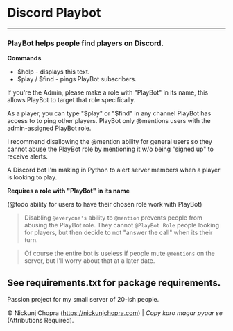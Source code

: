 # Discord Playbot
----
### PlayBot helps people find players on Discord.

**Commands**

- $help - displays this text.
- $play / $find - pings PlayBot subscribers.

If you're the Admin, please make a role with "PlayBot" in its name, this allows PlayBot to target that role specifically.

As a player, you can type "$play" or "$find" in any channel PlayBot has access to to ping other players. PlayBot only @mentions users with the admin-assigned PlayBot role.

I recommend disallowing the @mention ability for general users so they cannot abuse the PlayBot role by mentioning it w/o being "signed up" to receive alerts.

A Discord bot I'm making in Python to alert server members when a player is looking to play.

**Requires a role with "PlayBot" in its name**

(@todo ability for users to have their chosen role work with PlayBot)

> Disabling `@everyone's` ability to `@mention` prevents people from abusing the PlayBot role. They cannot `@PlayBot Role` people looking for players, but then decide to not "answer the call" when its their turn.

> Of course the entire bot is useless if people mute `@mentions` on the server, but I'll worry about that at a later date.

See requirements.txt for package requirements.
----
Passion project for my small server of 20-ish people.

© Nickunj Chopra (https://nickunjchopra.com) | *Copy karo magar pyaar se* (Attributions Required).